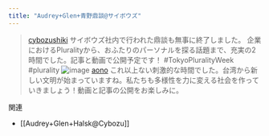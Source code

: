 ```yaml
---
title: "Audrey+Glen+青野鼎談@サイボウズ"
---
```


> [cybozushiki](https://x.com/cybozushiki/status/1921556803755679769) サイボウズ社内で行われた鼎談も無事に終了しました。
>  企業におけるPluralityから、おふたりのパーソナルを探る話題まで、充実の2時間でした。記事と動画で公開予定です！
>  #TokyoPluralityWeek
>  #plurality
>  ![image](https://gyazo.com/736c5c0c9d6b72f161c5c4b94435b177/thumb/1000)
> [aono](https://x.com/aono/status/1921556803755679769) これ以上ない刺激的な時間でした。台湾から新しい文明が始まっていますね。私たちも多様性を力に変える社会を作っていきましょう！動画と記事の公開をお楽しみに。

関連
- [[Audrey+Glen+Halsk@Cybozu]]
